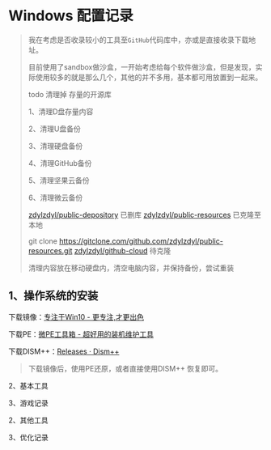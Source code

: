 # Windows 配置记录

> 我在考虑是否收录较小的工具至`GitHub`代码库中，亦或是直接收录下载地址。
>
> 目前使用了sandbox做沙盒，一开始考虑给每个软件做沙盒，但是发现，实际使用较多的就是那么几个，其他的并不多用，基本都可用放置到一起来。
>
> todo 清理掉 存量的开源库
>
> 1、清理D盘存量内容
>
> 2、清理U盘备份
>
> 3、清理硬盘备份
>
> 4、清理GitHub备份
>
> 5、清理坚果云备份
>
> 6、清理微云备份
>
> [zdylzdyl/public-depository](https://github.com/zdylzdyl/public-depository) 已删库
> [zdylzdyl/public-resources](https://github.com/zdylzdyl/public-resources) 已克隆至本地 
>
> git clone https://gitclone.com/github.com/zdylzdyl/public-resources.git
> [zdylzdyl/github-cloud](https://github.com/zdylzdyl/github-cloud) 待克隆
>
> 清理内容放在移动硬盘内，清空电脑内容，并保持备份，尝试重装

## 1、操作系统的安装

下载镜像：[专注于Win10 - 更专注,才更出色](https://iwin10.net/)

下载PE：[微PE工具箱 - 超好用的装机维护工具](https://www.wepe.com.cn/)

下载DISM++：[Releases · Dism++](https://github.com/Chuyu-Team/Dism-Multi-language/releases)

> 下载镜像后，使用PE还原，或者直接使用DISM++ 恢复即可。

2、基本工具





3、游戏记录



2、其他工具





3、优化记录
